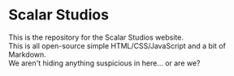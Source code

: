 # Scalar Studios
This is the repository for the Scalar Studios website.  
This is all open-source simple HTML/CSS/JavaScript and a bit of Markdown.  
We aren't hiding anything suspicious in here... or are we?  